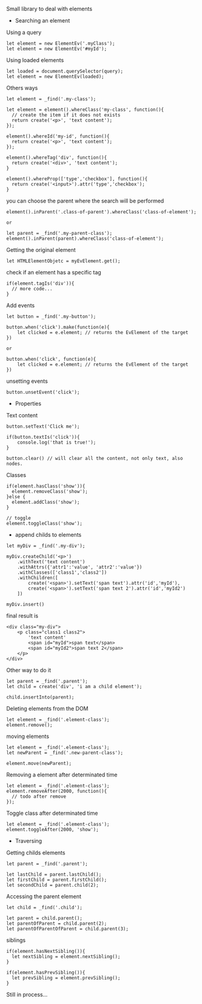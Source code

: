 Small library to deal with elements


 - Searching an element

Using a query
```
let element = new ElementEv('.myClass');
let element = new ElementEv('#myId');
```
Using loaded elements
```
let loaded = document.querySelector(query);
let element = new ElementEv(loaded);
```
Others ways
```
let element = _find('.my-class');

let element = element().whereClass('my-class', function(){
  // create the item if it does not exists
  return create('<p>', 'text content');
});

element().whereId('my-id', function(){
  return create('<p>', 'text content');
});

element().whereTag('div', function(){
  return create('<div>', 'text content');
}

element().whereProp(['type','checkbox'], function(){
  return create('<input>').attr('type','checkbox');
}
```

you can choose the parent where the search will be performed
```
element().inParent('.class-of-parent').whereClass('class-of-element');

or

let parent = _find('.my-parent-class');
element().inParent(parent).whereClass('class-of-element');

```

Getting the original element
```
let HTMLElementObjetc = myEvElement.get();
```

check if an element has a specific tag
```
if(element.tagIs('div')){
  // more code...
}
```

Add events
```
let button = _find('.my-button');

button.when('click').make(function(e){
    let clicked = e.element; // returns the EvElement of the target 
})

or

button.when('click', function(e){
    let clicked = e.element; // returns the EvElement of the target 
})
```

unsetting events
```
button.unsetEvent('click');
```

- Properties

Text content
```
button.setText('Click me');

if(button.textIs('click')){
    console.log('that is true!');
}

button.clear() // will clear all the content, not only text, also nodes.
```
Classes
```
if(element.hasClass('show')){
  element.removeClass('show');
}else {
  element.addClass('show');
}

// toggle
element.toggleClass('show'); 
```

- append childs to elements
```
let myDiv = _find('.my-div');

myDiv.createChild('<p>')
    .withText('text content')
    .withAttrs({'attr1':'value', 'attr2':'value'})
    .withClasses(['class1','class2'])
    .withChildren([
        create('<span>').setText('span text').attr('id','myId'),
        create('<span>').setText('span text 2').attr('id','myId2')
    ])

myDiv.insert()
```
final result is
```
<div class="my-div">
    <p class="class1 class2">
        'text content'
        <span id="myId">span text</span>
        <span id="myId2">span text 2</span>
    </p>
</div>
```
Other way to do it
```
let parent = _find('.parent');
let child = create('div', 'i am a child element');

child.insertInto(parent);
```

Deleting elements from the DOM
```
let element = _find('.element-class');
element.remove();
```

moving elements
```
let element = _find('.element-class');
let newParent = _find('.new-parent-class');

element.move(newParent);
```

Removing a element after determinated time
```
let element = _find('.element-class');
element.removeAfter(2000, function(){
  // todo after remove
});
```

Toggle class after determinated time
```
let element = _find('.element-class');
element.toggleAfter(2000, 'show');
```


- Traversing

Getting childs elements
```
let parent = _find('.parent');

let lastChild = parent.lastChild();
let firstChild = parent.firstChild();
let secondChild = parent.child(2);
```

Accessing the parent element
```
let child = _find('.child');

let parent = child.parent();
let parentOfParent = child.parent(2);
let parentOfParentOfParent = child.parent(3);
```

siblings
```
if(element.hasNextSibling()){
  let nextSibling = element.nextSibling();
}

if(element.hasPrevSibling()){
  let prevSibling = element.prevSibling();
}
```


Still in process...

